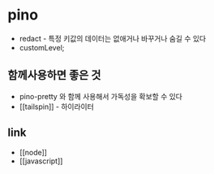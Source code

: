 # pino
- redact - 특정 키값의 데이터는 없애거나 바꾸거나 숨길 수 있다
- customLevel;

## 함께사용하면 좋은 것
- pino-pretty 와 함께 사용해서 가독성을 확보할 수 있다
- [[tailspin]] - 하이라이터

## link
- [[node]]
- [[javascript]]
